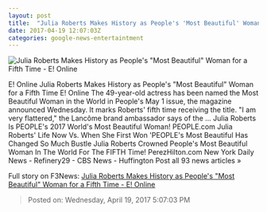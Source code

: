 ```yaml
---
layout: post
title:  "Julia Roberts Makes History as People's 'Most Beautiful' Woman for a Fifth Time - E! Online"
date: 2017-04-19 12:07:03Z
categories: google-news-entertaintment
---
```


![Julia Roberts Makes History as People's "Most Beautiful" Woman for a Fifth Time - E! Online](http://akns-images.eonline.com/eol_images/Entire_Site/2017319/rs_600x600-170419045658-600.julia-roberts-people-most-beautiful.41917.jpg?downsize=450:*&crop=450:350;left,top)

E! Online Julia Roberts Makes History as People's "Most Beautiful" Woman for a Fifth Time E! Online The 49-year-old actress has been named the Most Beautiful Woman in the World in People's May 1 issue, the magazine announced Wednesday. It marks Roberts' fifth time receiving the title. "I am very flattered," the Lancôme brand ambassador says of the ... Julia Roberts Is PEOPLE's 2017 World's Most Beautiful Woman! PEOPLE.com Julia Roberts' Life Now Vs. When She First Won 'PEOPLE's Most Beautiful Has Changed So Much Bustle Julia Roberts Crowned People's Most Beautiful Woman In The World For The FIFTH Time! PerezHilton.com New York Daily News - Refinery29 - CBS News - Huffington Post all 93 news articles »


Full story on F3News: [Julia Roberts Makes History as People's "Most Beautiful" Woman for a Fifth Time - E! Online](http://www.f3nws.com/n/TeHHjF)

> Posted on: Wednesday, April 19, 2017 5:07:03 PM
